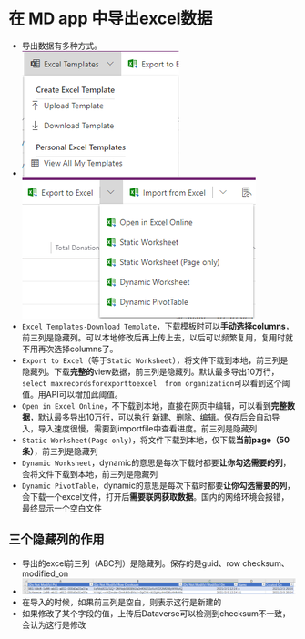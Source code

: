 # 在 MD app 中导出excel数据
+ 导出数据有多种方式。
+ ![](imgs/01-excel-template.png) ![](imgs/02-export-to-excel.png)
+ `Excel Templates-Download Template`，下载模板时可以**手动选择columns**，前三列是隐藏列。可以本地修改后再上传上去，以后可以频繁复用，复用时就不用再次选择columns了。
+ `Export to Excel`（等于`Static Worksheet`），将文件下载到本地，前三列是隐藏列。下载**完整的**view数据，前三列是隐藏列。默认最多导出10万行，`select maxrecordsforexporttoexcel  from organization`可以看到这个阈值。用API可以增加此阈值。
+ `Open in Excel Online`，不下载到本地，直接在网页中编辑，可以看到**完整数据**，默认最多导出10万行，可以执行 新建、删除、编辑。保存后会自动导入，导入速度很慢，需要到importfile中查看进度。前三列是隐藏列
+ `Static Worksheet(Page only)`，将文件下载到本地，仅下载**当前page（50条）**，前三列是隐藏列
+ `Dynamic Worksheet`，dynamic的意思是每次下载时都要**让你勾选需要的列**，会将文件下载到本地，前三列是隐藏列
+ `Dynamic PivotTable`，dynamic的意思是每次下载时都要**让你勾选需要的列**，会下载一个excel文件，打开后**需要联网获取数据**。国内的网络环境会报错，最终显示一个空白文件

## 三个隐藏列的作用
+ 导出的excel前三列（ABC列）是隐藏列。保存的是guid、row checksum、modified_on
+ ![](imgs/03-three-hidden-columns.png)
+ 在导入的时候，如果前三列是空白，则表示这行是新建的
+ 如果修改了某个字段的值，上传后Dataverse可以检测到checksum不一致，会认为这行是修改

